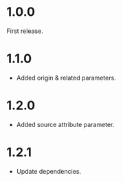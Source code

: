 # 1.0.0
First release.

# 1.1.0
- Added origin & related parameters.

# 1.2.0
- Added source attribute parameter.

# 1.2.1
- Update dependencies.
